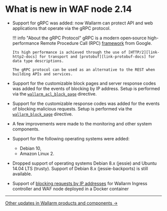 #   What is new in WAF node 2.14

[link-grpc-docs]:       https://grpc.io/
[link-http2-docs]:      https://developers.google.com/web/fundamentals/performance/http2
[link-protobuf-docs]:   https://developers.google.com/protocol-buffers/

*   Support for gRPC was added: now Wallarm can protect API and web applications that operate via the gRPC protocol.

    
    !!! info "About the gRPC Protocol"
        gRPC is a modern open‑source high-performance Remote Procedure Call (RPC) [framework][link-grpc-docs] from Google.
        
        Its high performance is achieved through the use of [HTTP/2][link-http2-docs] for transport and [protobuf][link-protobuf-docs] for data type descriptions.
        
        The gRPC protocol can be used as an alternative to the REST when building APIs and services. 
    

*   Support for the customizable block pages and server response codes was added for the events of blocking by IP address. Setup is performed via the [`wallarm_acl_block_page`](../admin-en/configure-parameters-en.md#wallarm_acl_block_page) directive.

*   Support for the customizable response codes was added for the events of blocking malicious requests. Setup is performed via the [`wallarm_block_page`](../admin-en/configure-parameters-en.md#wallarm_block_page) directive.

*   A few improvements were made to the monitoring and other system components.

*   Support for the following operating systems were added:
    *   Debian 10,
    *   Amazon Linux 2.
* Dropped support of operating systems Debian 8.x (jessie) and Ubuntu 14.04 LTS (trusty). Support of Debian 8.x (jessie-backports) is still available.
*   Support of [blocking requests by IP addresses](../admin-en/configure-ip-blocking-en.md) for Wallarm Ingress controller and WAF node deployed in a Docker container

----------

[Other updates in Wallarm products and components →](https://changelog.wallarm.com/)
